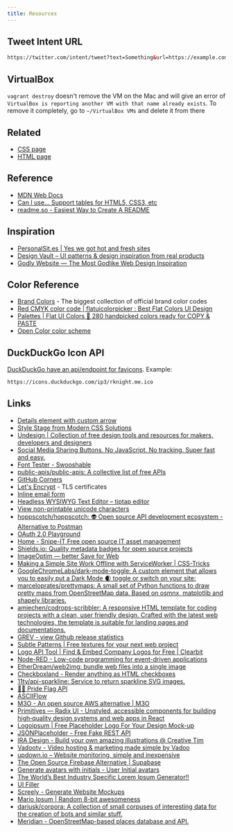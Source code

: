 ```yaml
---
title: Resources
---
```


## Tweet Intent URL

```html
https://twitter.com/intent/tweet?text=Something&url=https://example.com
```

## VirtualBox

`vagrant destroy` doesn't remove the VM on the Mac and will give an error of `VirtualBox
is reporting another VM with that name already exists`. To remove it completely, go to `~/VirtualBox VMs` and delete it from there

## Related

- [CSS page](/webdev/css/)
- [HTML page](/webdev/html/)

## Reference

- [MDN Web Docs](https://developer.mozilla.org/en-US/)
- [Can I use... Support tables for HTML5, CSS3, etc](https://caniuse.com/)
- [readme.so - Easiest Way to Create A README](https://readme.so/)

## Inspiration

- [PersonalSit.es | Yes we got hot and fresh sites](https://personalsit.es/)
- [Design Vault – UI patterns & design inspiration from real products](https://designvault.io/)
- [Godly Website — The Most Godlike Web Design Inspiration](https://godly.website/)

## Color Reference

- [Brand Colors](https://brandcolors.net) - The biggest collection of official brand color codes
- [Red CMYK color code | flatuicolorpicker : Best Flat Colors UI Design](https://www.flatuicolorpicker.com/)
- [Palettes | Flat UI Colors 🎨 280 handpicked colors ready for COPY & PASTE](https://flatuicolors.com/)
- [Open Color color scheme](https://yeun.github.io/open-color/)

## DuckDuckGo Icon API

[DuckDuckGo have an api/endpoint for favicons](https://icons.duckduckgo.com/ip3/rknight.me.ico). Example:

```bash
https://icons.duckduckgo.com/ip3/rknight.me.ico
```

## Links

- [Details element with custom arrow](https://codepen.io/NielsVoogt/details/YbaNPd)
- [Style Stage from Modern CSS Solutions](https://stylestage.dev/)
- [Undesign | Collection of free design tools and resources for makers, developers and designers](https://undesign.learn.uno/)
- [Social Media Sharing Buttons. No JavaScript. No tracking. Super fast and easy.](https://sharingbuttons.io/)
- [Font Tester - Swooshable](https://swooshable.com/fonttester)
- [public-apis/public-apis: A collective list of free APIs](https://github.com/public-apis/public-apis)
- [GitHub Corners](https://tholman.com/github-corners/)
- [Let's Encrypt](https://letsencrypt.org/) - TLS certificates
- [Inline email form](https://daviddarnes.github.io/inline-email-form/)
- [Headless WYSIWYG Text Editor – tiptap editor](https://www.tiptap.dev/)
- [View non-printable unicode characters](https://www.soscisurvey.de/tools/view-chars.php)
- [hoppscotch/hoppscotch: 👽 Open source API development ecosystem - Alternative to Postman](https://github.com/hoppscotch/hoppscotch)
- [OAuth 2.0 Playground](https://www.oauth.com/playground/)
- [Home - Snipe-IT Free open source IT asset management](https://snipeitapp.com/)
- [Shields.io: Quality metadata badges for open source projects](https://shields.io/)
- [ImageOptim — better Save for Web](https://imageoptim.com/mac)
- [Making a Simple Site Work Offline with ServiceWorker | CSS-Tricks](https://css-tricks.com/serviceworker-for-offline/)
- [GoogleChromeLabs/dark-mode-toggle: A custom element that allows you to easily put a Dark Mode 🌒 toggle or switch on your site:](https://github.com/GoogleChromeLabs/dark-mode-toggle)
- [marceloprates/prettymaps: A small set of Python functions to draw pretty maps from OpenStreetMap data. Based on osmnx, matplotlib and shapely libraries.](https://github.com/marceloprates/prettymaps)
- [amiechen/codrops-scribbler: A responsive HTML template for coding projects with a clean, user friendly design. Crafted with the latest web technologies, the template is suitable for landing pages and documentations.](https://github.com/amiechen/codrops-scribbler)
- [GREV - view Github release statistics](https://hanadigital.github.io/grev/)
- [Subtle Patterns | Free textures for your next web project](https://www.toptal.com/designers/subtlepatterns/thumbnail-view/)
- [Logo API Tool | Find & Embed Company Logos for Free | Clearbit](https://clearbit.com/logo)
- [Node-RED - Low-code programming for event-driven applications](https://nodered.org/)
- [EtherDream/web2img: bundle web files into a single image](https://github.com/EtherDream/web2img)
- [Checkboxland - Render anything as HTML checkboxes](https://www.bryanbraun.com/checkboxland/#overview)
- [11ty/api-sparkline: Service to return sparkline SVG images.](https://github.com/11ty/api-sparkline)
- [🏳️‍🌈 Pride Flag API](https://pride.dev/)
- [ASCIIFlow](https://asciiflow.com/)
- [M3O - An open source AWS alternative | M3O](https://blog.m3o.com/2021/10/20/m3o-an-open-source-aws-alternative.html)
- [Primitives — Radix UI - Unstyled, accessible components for building high‑quality design systems and web apps in React](https://www.radix-ui.com/)
- [Logoipsum | Free Placeholder Logo For Your Design Mock-up](https://logoipsum.com/)
- [JSONPlaceholder - Free Fake REST API](https://jsonplaceholder.typicode.com/)
- [IRA Design - Build your own amazing illustrations @ Creative Tim](https://iradesign.io/)
- [Vadootv - Video hosting & marketing made simple by Vadoo](https://www.vadoo.tv/)
- [updown.io – Website monitoring, simple and inexpensive](https://updown.io/#pricing)
- [The Open Source Firebase Alternative | Supabase](https://supabase.com/)
- [Generate avatars with initials - User Initial avatars](https://ui-avatars.com/)
- [The World’s Best Industry Specific Lorem Ipsum Generator!!](https://www.boom-online.co.uk/lorem-ipsum/)
- [UI Filler](https://www.uifiller.com/)
- [Screely - Generate Website Mockups](https://www.screely.com/)
- [Mario Ipsum | Random 8-bit awesomeness](https://www.mipsum.nl/)
- [dariusk/corpora: A collection of small corpuses of interesting data for the creation of bots and similar stuff.](https://github.com/dariusk/corpora)
- [Meridian - OpenStreetMap-based places database and API.](https://latl.ong/)
